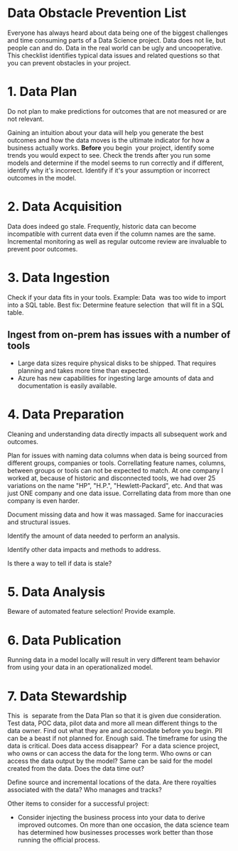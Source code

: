 # Data Obstacle Prevention List

Everyone has always heard about data being one of the biggest challenges and time consuming parts of a Data Science project.
Data does not lie, but people can and do. Data in the real world can be ugly and uncooperative. This checklist identifies typical data issues and related questions so that you can prevent obstacles in your project. 

# 1. Data Plan
Do not  plan to make predictions for outcomes that are not measured or are not relevant.

Gaining an intuition about your data will help you generate the best outcomes and how the data moves is the ultimate indicator for how a business actually works. **Before** you begin  your project, identify some trends you would expect to see. Check the trends after you run some models and determine if the model seems to run correctly and if different, identify why it's incorrect. Identify if it's your assumption or incorrect outcomes in  the model.


# 2. Data Acquisition

Data does indeed go stale. Frequently, historic data can become incompatible with current data even if the column names are the same. Incremental monitoring as well as regular outcome review are invaluable to prevent poor outcomes.

# 3. Data Ingestion
Check if your data fits in your tools.
Example: Data  was too wide to import into a SQL table. Best fix: Determine feature selection  that will fit in a SQL  table.

## Ingest from  on-prem has issues with a number of tools
- Large data sizes require physical disks to be shipped.  That requires planning and takes more time than expected.
- Azure has new capabilities for ingesting large amounts of data and documentation is easily available.

# 4. Data Preparation
Cleaning and understanding data directly impacts all subsequent work and outcomes.

Plan for issues with naming data columns when data is being sourced from different groups, companies or tools.
Correllating feature names, columns, between groups or tools can  not be expected to match. At one company I worked at, because of historic and disconnected tools, we had over 25 variations on the name "HP", "H.P.", "Hewlett-Packard", etc. And that was just ONE company and one data issue. Correllating data from more than one company is even harder.

Document missing data and how it was massaged. Same for inaccuracies and structural issues.

Identify the amount of data needed to perform an analysis.

Identify other data impacts and methods to address.

Is there a way to tell if data is stale?

# 5. Data Analysis
Beware of automated feature selection! Provide example.

# 6. Data Publication
Running data in a model  locally will result in very different team behavior from using your data in an operationalized model.

# 7. Data Stewardship

This  is  separate from the Data Plan so that it is given due consideration. Test data, POC data, pilot data and more all mean different things to the data owner. Find out what they are and accomodate before you begin.
PII can be a beast if not planned for. Enough said.
The timeframe for using the data is critical. Does data access disappear?  For a data science project, who owns or can access the data for the long term. Who owns or can access the data output by the model? Same can be said for the model created from the data.  Does the data time out? 

Define source and incremental locations of the data.
Are there royalties associated with the data? Who manages and tracks?


Other items to consider for a successful project:
- Consider injecting the business process into your data to derive improved outcomes. On more than one occasion, the data science team has determined how businesses processes work better than those running  the official process. 


